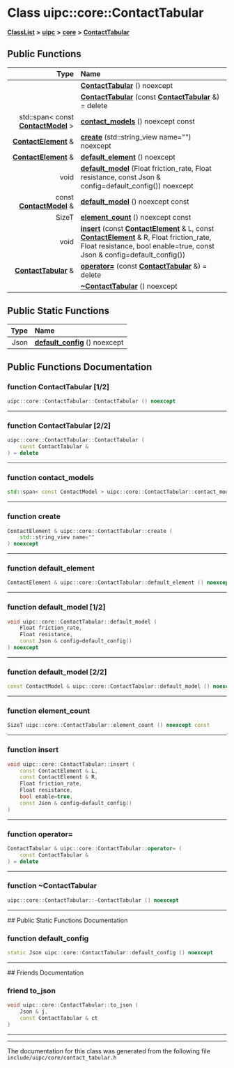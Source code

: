 

# Class uipc::core::ContactTabular



[**ClassList**](annotated.md) **>** [**uipc**](namespaceuipc.md) **>** [**core**](namespaceuipc_1_1core.md) **>** [**ContactTabular**](classuipc_1_1core_1_1_contact_tabular.md)










































## Public Functions

| Type | Name |
| ---: | :--- |
|   | [**ContactTabular**](#function-contacttabular-12) () noexcept<br> |
|   | [**ContactTabular**](#function-contacttabular-22) (const [**ContactTabular**](classuipc_1_1core_1_1_contact_tabular.md) &) = delete<br> |
|  std::span&lt; const [**ContactModel**](classuipc_1_1core_1_1_contact_model.md) &gt; | [**contact\_models**](#function-contact_models) () noexcept const<br> |
|  [**ContactElement**](classuipc_1_1core_1_1_contact_element.md) & | [**create**](#function-create) (std::string\_view name="") noexcept<br> |
|  [**ContactElement**](classuipc_1_1core_1_1_contact_element.md) & | [**default\_element**](#function-default_element) () noexcept<br> |
|  void | [**default\_model**](#function-default_model-12) (Float friction\_rate, Float resistance, const Json & config=default\_config()) noexcept<br> |
|  const [**ContactModel**](classuipc_1_1core_1_1_contact_model.md) & | [**default\_model**](#function-default_model-22) () noexcept const<br> |
|  SizeT | [**element\_count**](#function-element_count) () noexcept const<br> |
|  void | [**insert**](#function-insert) (const [**ContactElement**](classuipc_1_1core_1_1_contact_element.md) & L, const [**ContactElement**](classuipc_1_1core_1_1_contact_element.md) & R, Float friction\_rate, Float resistance, bool enable=true, const Json & config=default\_config()) <br> |
|  [**ContactTabular**](classuipc_1_1core_1_1_contact_tabular.md) & | [**operator=**](#function-operator) (const [**ContactTabular**](classuipc_1_1core_1_1_contact_tabular.md) &) = delete<br> |
|   | [**~ContactTabular**](#function-contacttabular) () noexcept<br> |


## Public Static Functions

| Type | Name |
| ---: | :--- |
|  Json | [**default\_config**](#function-default_config) () noexcept<br> |


























## Public Functions Documentation




### function ContactTabular [1/2]

```C++
uipc::core::ContactTabular::ContactTabular () noexcept
```




<hr>



### function ContactTabular [2/2]

```C++
uipc::core::ContactTabular::ContactTabular (
    const ContactTabular &
) = delete
```




<hr>



### function contact\_models 

```C++
std::span< const ContactModel > uipc::core::ContactTabular::contact_models () noexcept const
```




<hr>



### function create 

```C++
ContactElement & uipc::core::ContactTabular::create (
    std::string_view name=""
) noexcept
```




<hr>



### function default\_element 

```C++
ContactElement & uipc::core::ContactTabular::default_element () noexcept
```




<hr>



### function default\_model [1/2]

```C++
void uipc::core::ContactTabular::default_model (
    Float friction_rate,
    Float resistance,
    const Json & config=default_config()
) noexcept
```




<hr>



### function default\_model [2/2]

```C++
const ContactModel & uipc::core::ContactTabular::default_model () noexcept const
```




<hr>



### function element\_count 

```C++
SizeT uipc::core::ContactTabular::element_count () noexcept const
```




<hr>



### function insert 

```C++
void uipc::core::ContactTabular::insert (
    const ContactElement & L,
    const ContactElement & R,
    Float friction_rate,
    Float resistance,
    bool enable=true,
    const Json & config=default_config()
) 
```




<hr>



### function operator= 

```C++
ContactTabular & uipc::core::ContactTabular::operator= (
    const ContactTabular &
) = delete
```




<hr>



### function ~ContactTabular 

```C++
uipc::core::ContactTabular::~ContactTabular () noexcept
```




<hr>
## Public Static Functions Documentation




### function default\_config 

```C++
static Json uipc::core::ContactTabular::default_config () noexcept
```




<hr>## Friends Documentation





### friend to\_json 

```C++
void uipc::core::ContactTabular::to_json (
    Json & j,
    const ContactTabular & ct
) 
```




<hr>

------------------------------
The documentation for this class was generated from the following file `include/uipc/core/contact_tabular.h`


